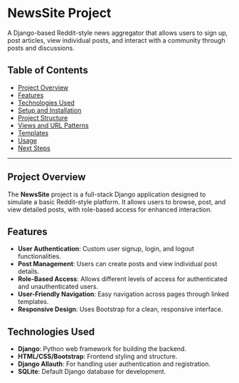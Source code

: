 NewsSite Project
================

A Django-based Reddit-style news aggregator that allows users to sign up, post articles, view individual posts, and interact with a community through posts and discussions.

Table of Contents
-----------------

-   [Project Overview](#project-overview)
-   [Features](#features)
-   [Technologies Used](#technologies-used)
-   [Setup and Installation](#setup-and-installation)
-   [Project Structure](#project-structure)
-   [Views and URL Patterns](#views-and-url-patterns)
-   [Templates](#templates)
-   [Usage](#usage)
-   [Next Steps](#next-steps)

* * * * *

Project Overview
----------------

The **NewsSite** project is a full-stack Django application designed to simulate a basic Reddit-style platform. It allows users to browse, post, and view detailed posts, with role-based access for enhanced interaction.

Features
--------

-   **User Authentication**: Custom user signup, login, and logout functionalities.
-   **Post Management**: Users can create posts and view individual post details.
-   **Role-Based Access**: Allows different levels of access for authenticated and unauthenticated users.
-   **User-Friendly Navigation**: Easy navigation across pages through linked templates.
-   **Responsive Design**: Uses Bootstrap for a clean, responsive interface.

Technologies Used
-----------------

-   **Django**: Python web framework for building the backend.
-   **HTML/CSS/Bootstrap**: Frontend styling and structure.
-   **Django Allauth**: For handling user authentication and registration.
-   **SQLite**: Default Django database for development.